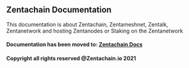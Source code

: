 ## Zentachain Documentation

This documentation is about Zentachain, Zentameshnet, Zentalk, Zentanetwork and hosting Zentanodes or Staking on the Zentanetwork

#### Documentation has been moved to: [Zentachain Docs](http://docs.zentachain.io)

#### Copyright all rights reserved @Zentachain.io 2021
